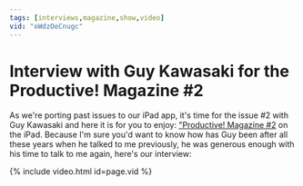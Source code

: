 ```yaml
---
tags: [interviews,magazine,show,video]
vid: "oWdzOeCnugc"
---
```


# Interview with Guy Kawasaki for the Productive! Magazine #2

As we're porting past issues to our iPad app, it's time for the issue #2 with Guy Kawasaki and here it is for you to enjoy: ["Productive! Magazine #2](http://productivemag.com/2/) on the iPad. Because I'm sure you'd want to know how has Guy been after all these years when he talked to me previously, he was generous enough with his time to talk to me again, here's our interview:

{% include video.html id=page.vid %}

[n]: https://michael.gratis/nozbe